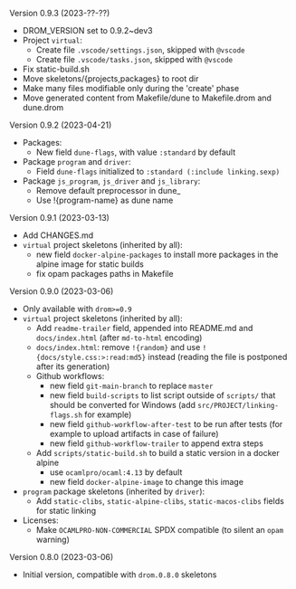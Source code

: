 
Version 0.9.3 (2023-??-??)
* DROM_VERSION set to 0.9.2~dev3
* Project `virtual`:
  * Create file `.vscode/settings.json`, skipped with `@vscode`
  * Create file `.vscode/tasks.json`, skipped with `@vscode`
* Fix static-build.sh
* Move skeletons/{projects,packages} to root dir
* Make many files modifiable only during the 'create' phase
* Move generated content from Makefile/dune to Makefile.drom and dune.drom

Version 0.9.2 (2023-04-21)
* Packages:
  * New field `dune-flags`, with value `:standard` by default
* Package `program` and `driver`:
  * Field `dune-flags` initialized to `:standard (:include linking.sexp)`
* Package `js_program`, `js_driver` and `js_library`:
  * Remove default preprocessor in dune_
  * Use !{program-name} as dune name

Version 0.9.1 (2023-03-13)
* Add CHANGES.md
* `virtual` project skeletons (inherited by all):
  * new field `docker-alpine-packages` to install more packages in the alpine image for
    static builds
  * fix opam packages paths in Makefile

Version 0.9.0 (2023-03-06)
* Only available with `drom>=0.9`
* `virtual` project skeletons (inherited by all):
    * Add `readme-trailer` field, appended into README.md and
      `docs/index.html` (after `md-to-html` encoding)
    * `docs/index.html`: remove `!{random}` and use
       `!{docs/style.css:>:read:md5}` instead (reading the file is postponed
        after its generation)
    * Github workflows:
      * new field `git-main-branch` to replace `master`
      * new field `build-scripts` to list script outside of `scripts/` that
        should be converted for Windows (add `src/PROJECT/linking-flags.sh`
	for example)
      * new field `github-workflow-after-test` to be run after tests (for
        example to upload artifacts in case of failure)
      * new field `github-workflow-trailer` to append extra steps
    * Add `scripts/static-build.sh` to build a static version in a docker
      alpine
      * use `ocamlpro/ocaml:4.13` by default
      * new field `docker-alpine-image` to change this image
* `program` package skeletons (inherited by `driver`):
  * Add `static-clibs`, `static-alpine-clibs`, `static-macos-clibs` fields
    for static linking
* Licenses:
  * Make `OCAMLPRO-NON-COMMERCIAL` SPDX compatible (to silent an `opam` warning)


Version 0.8.0 (2023-03-06)
* Initial version, compatible with `drom.0.8.0` skeletons
